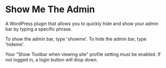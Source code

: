 # Show Me The Admin

A WordPress plugin that allows you to quickly hide and show your admin bar by typing a specific phrase.

To show the admin bar, type 'showme'. To hide the admin bar, type 'hideme'.

Your "Show Toolbar when viewing site" profile setting must be enabled. If not logged in, a login button will drop down.